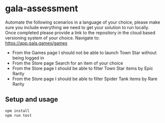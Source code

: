 # gala-assessment

Automate the following scenarios in a language of your choice, please make sure you include everything we need to get your solution to run locally. Once completed please provide a link to the repository in the cloud based versioning system of your choice.
Navigate to: https://app.gala.games/games
- From the Games page I should not be able to launch Town Star without being logged in
- From the Store page Search for an item of your choice
- From the Store page I should be able to filter Town Star items by Epic Rarity
- From the Store page I should be able to filter Spider Tank items by Rare Rarity

## Setup and usage
```javascript
npm install
npm run test
```
